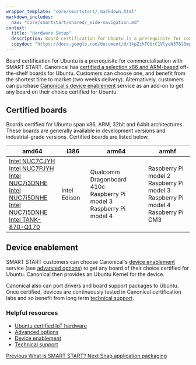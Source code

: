 ```yaml
---
wrapper_template: "core/smartstart/_markdown.html"
markdown_includes:
  nav: "core/smartstart/shared/_side-navigation.md"
context:
  title: "Hardware Setup"
  description: Board certification for Ubuntu is a prerequisite for commercialisation with SMART START. Canonical has certified a selection x86 and ARM-based off-the-shelf boards for Ubuntu.
  copydoc: "https://docs.google.com/document/d/1kpZihTOUrC1VlyeN376l3mpiAqd_g3apsgzPj0sX5H8/edit"
---
```


Board certification for Ubuntu is a prerequisite for commercialisation with SMART START. Canonical has [certified a selection x86 and ARM-based](https://certification.ubuntu.com/iot) off-the-shelf boards for Ubuntu. Customers can choose one, and benefit from the shortest time to market (two weeks delivery). Alternatively, customers can purchase [Canonical's device enablement](/smartstart/guide/device-enablement) service as an add-on to get any board on their choice certified for Ubuntu.

## Certified boards

Boards certified for Ubuntu span x86, ARM, 32bit and 64bit architectures. These boards are generally available in development versions and industrial-grade versions. Certified boards are listed below.

| amd64|i386|arm64|armhf|
| --- | --- | --- | --- |
|[Intel NUC7CJYH](https://certification.ubuntu.com/hardware/201805-26256)<br> [Intel NUC7PJYH](https://certification.ubuntu.com/hardware/201805-26252)<br> [Intel NUC7i3DNHE](https://certification.ubuntu.com/hardware/201802-26085)<br> [Intel NUC7i5DNHE](https://certification.ubuntu.com/hardware/201802-26086)<br> [Intel NUC7i5DNHE](https://certification.ubuntu.com/hardware/201802-26087)<br> [Intel TANK-870-Q170](https://certification.ubuntu.com/hardware/201808-26450) | Intel Edison  | Qualcomm Dragonboard 410c<br> Raspberry Pi model 3<br> Raspberry Pi model 4| Raspberry Pi model 2<br>Raspberry Pi model 3<br>Raspberry Pi model 4<br>Raspberry Pi CM3|

## Device enablement

SMART START customers can choose Canonical's [device enablement](/smart-start/guide/device-enablement) service (see [advanced options](/smart-start/guide/advanced-options)) to get any board of their choice certified for Ubuntu. Canonical then provides an Ubuntu Kernel for the device.

Canonical also can port drivers and board support packages to Ubuntu. Once certified, devices are continuously tested in Canonical certification labs and so benefit from long term [technical support](/smart-start/guide/technical-support).

### Helpful resources

- [Ubuntu certified IoT hardware](https://certification.ubuntu.com/iot)
- [Advanced options](/smart-start/guide/advanced-options)
- [Device enablement](https://certification.ubuntu.com/iot)
- [Technical support](/smart-start/guide/technical-support)

<footer class="p-article-pagination">
  <a class="p-article-pagination__link--previous" href="/core/smartstart/guide">
    <span class="p-article-pagination__label">Previous</span>
    <span class="p-article-pagination__title">What is SMART START?</span>
  </a>
  <a class="p-article-pagination__link--next" href="/core/smartstart/guide/snap-application-packaging">
    <span class="p-article-pagination__label">Next</span>
    <span class="p-article-pagination__title">Snap application packaging</span>
  </a>
</footer>
